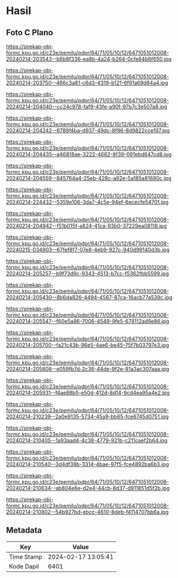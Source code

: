 # Hasil

## Foto C Plano

https://sirekap-obj-formc.kpu.go.id/c23e/pemilu/pdpr/64/71/05/10/12/6471051012008-20240214-203543--b6b8f336-ea8b-4a24-b264-0cfe84b6f650.jpg

https://sirekap-obj-formc.kpu.go.id/c23e/pemilu/pdpr/64/71/05/10/12/6471051012008-20240214-203750--466c3a81-c6d3-4319-b121-6f91a69d84a4.jpg

https://sirekap-obj-formc.kpu.go.id/c23e/pemilu/pdpr/64/71/05/10/12/6471051012008-20240214-204040--cc24c978-faf9-43fe-a90f-97b7c3e507a8.jpg

https://sirekap-obj-formc.kpu.go.id/c23e/pemilu/pdpr/64/71/05/10/12/6471051012008-20240214-204242--6789f4ba-d937-49dc-8f96-8d9822cce197.jpg

https://sirekap-obj-formc.kpu.go.id/c23e/pemilu/pdpr/64/71/05/10/12/6471051012008-20240214-204435--a46818ae-3222-4662-8f39-091ebd647cd8.jpg

https://sirekap-obj-formc.kpu.go.id/c23e/pemilu/pdpr/64/71/05/10/12/6471051012008-20240214-204559--845764a4-25eb-428c-a92e-5a185a81680c.jpg

https://sirekap-obj-formc.kpu.go.id/c23e/pemilu/pdpr/64/71/05/10/12/6471051012008-20240214-224432--5359e106-3da7-4c5e-94ef-6ececfe54701.jpg

https://sirekap-obj-formc.kpu.go.id/c23e/pemilu/pdpr/64/71/05/10/12/6471051012008-20240214-204942--f51b015f-a824-41ca-93b0-37229ea08118.jpg

https://sirekap-obj-formc.kpu.go.id/c23e/pemilu/pdpr/64/71/05/10/12/6471051012008-20240215-034803--67fef8f7-07e8-4eb9-927c-940d99140d3b.jpg

https://sirekap-obj-formc.kpu.go.id/c23e/pemilu/pdpr/64/71/05/10/12/6471051012008-20240214-205257--b9f73d9c-9343-4513-b7cc-f5362fbb5599.jpg

https://sirekap-obj-formc.kpu.go.id/c23e/pemilu/pdpr/64/71/05/10/12/6471051012008-20240214-205430--8b6da826-4494-4567-87ca-16acb77a539c.jpg

https://sirekap-obj-formc.kpu.go.id/c23e/pemilu/pdpr/64/71/05/10/12/6471051012008-20240214-205547--f60e5a86-7006-4549-9fe5-678112ad8e86.jpg

https://sirekap-obj-formc.kpu.go.id/c23e/pemilu/pdpr/64/71/05/10/12/6471051012008-20240214-205700--fa21c43b-96e5-4ae6-be45-75f7b03797e3.jpg

https://sirekap-obj-formc.kpu.go.id/c23e/pemilu/pdpr/64/71/05/10/12/6471051012008-20240214-205808--e059fb7d-2c36-44de-9f2e-91a3ac307aaa.jpg

https://sirekap-obj-formc.kpu.go.id/c23e/pemilu/pdpr/64/71/05/10/12/6471051012008-20240214-205931--f4ae88b5-e50d-412d-8d14-9cd4ea95a4e2.jpg

https://sirekap-obj-formc.kpu.go.id/c23e/pemilu/pdpr/64/71/05/10/12/6471051012008-20240214-210239--2a0e9135-5734-45a9-bb65-fce6745d0751.jpg

https://sirekap-obj-formc.kpu.go.id/c23e/pemilu/pdpr/64/71/05/10/12/6471051012008-20240214-210405--1a93aad4-4c38-4779-921b-c211caef2b64.jpg

https://sirekap-obj-formc.kpu.go.id/c23e/pemilu/pdpr/64/71/05/10/12/6471051012008-20240214-210540--3d4df38b-3314-4bae-97f5-fce4892ba6b3.jpg

https://sirekap-obj-formc.kpu.go.id/c23e/pemilu/pdpr/64/71/05/10/12/6471051012008-20240214-210634--ab804e6e-d2e4-44cb-8d37-d911851d5f2b.jpg

https://sirekap-obj-formc.kpu.go.id/c23e/pemilu/pdpr/64/71/05/10/12/6471051012008-20240214-210802--54b927bd-ebcc-4610-8deb-f4114707bb6a.jpg


## Metadata

| Key        | Value               |
| ---------- | ------------------- |
| Time Stamp | 2024-02-17 13:05:41 |
| Kode Dapil | 6401                |



